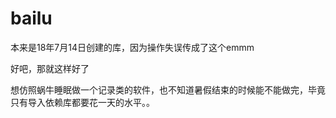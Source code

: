 # bailu
本来是18年7月14日创建的库，因为操作失误传成了这个emmm

好吧，那就这样好了

想仿照蜗牛睡眠做一个记录类的软件，也不知道暑假结束的时候能不能做完，毕竟只有导入依赖库都要花一天的水平。。
